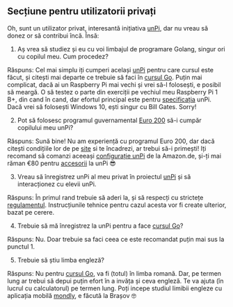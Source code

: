 ## Secțiune pentru utilizatorii privați

Oh, sunt un utilizator privat, interesantă inițiativa [unPi](https://www.unpi.ro/), dar nu vreau să donez or să contribui încă. Însă:

1. Aș vrea să studiez și eu cu voi limbajul de programare Golang, singur ori cu copilul meu. Cum procedez?

Răspuns: Cel mai simplu iți cumperi același [unPi](http://spec.unpi.ro/) pentru care cursul este făcut, și citești mai departe ce trebuie să faci în [cursul Go](https;//go.unpi.ro/). Puțin mai complicat, dacă ai un Raspberry Pi mai vechi și vrei să-l folosești, e posibil să meargă. O să testez o parte din exerciții pe vechiul meu Raspberry Pi 1 B+, din cand în cand, dar efortul principal este pentru [specificația](http://spec.unpi.ro/) unPi. Dacă vrei să folosești Windows 10, ești singur cu Bill Gates. Sorry!

2. Pot să folosesc programul guvernamental [Euro 200](http://www.euro200.edu.ro) să-i cumpăr copilului meu unPi?

Răspuns: Sună bine! Nu am experiență cu programul Euro 200, dar dacă citești condițiile lor de pe [site](http://www.euro200.edu.ro) si te încadrezi, ar trebui să-i primești! Iți recomand să comanzi aceeași [configurație unPi](https://www.unpi.ro/spec/) de la Amazon.de, și-ți mai răman €80 pentru [accesorii](http://extra.unpi.ro/) la unPi 😎

3. Vreau să înregistrez unPi al meu privat în proiectul [unPi](https://www.unpi.ro/) și să interacționez cu elevii unPi.

Răspuns: În primul rand trebuie să aderi la, și să respecți cu strictețe [regulamentul](https://www.unpi.ro/regulament). Instrucțiunile tehnice pentru cazul acesta vor fi create ulterior, bazat pe cerere.

4. Trebuie să mă înregistrez la unPi pentru a face [cursul Go](https://go.unpi.ro/)?

Răspuns: Nu. Doar trebuie sa faci ceea ce este recomandat puțin mai sus la punctul 1.

5. Trebuie să știu limba engleză?

Răspuns: Nu pentru [cursul Go](https://go.unpi.ro/), va fi (totul) în limba romană. Dar, pe termen lung ar trebui să depui puțin efort în a invăța și ceva engleză. Te va ajuta (în lucrul cu calculatorul) pe termen lung. Poți incepe studiul limibii engleze cu aplicația mobilă [mondly](https://www.mondly.com), e făcută la Brașov 🤓
